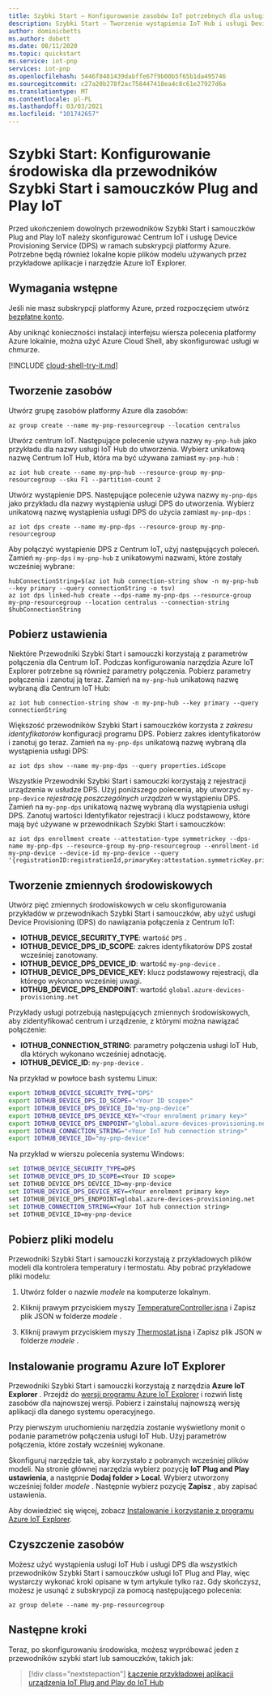 ```yaml
---
title: Szybki Start — Konfigurowanie zasobów IoT potrzebnych dla usługi IoT Plug and Play | Microsoft Docs
description: Szybki Start — Tworzenie wystąpienia IoT Hub i usługi Device Provisioning Service do użycia z przewodnikami Szybki Start i samouczkami IoT Plug and Play.
author: dominicbetts
ms.author: dobett
ms.date: 08/11/2020
ms.topic: quickstart
ms.service: iot-pnp
services: iot-pnp
ms.openlocfilehash: 5446f8481439dabffe67f9b00b5f65b1da495746
ms.sourcegitcommit: c27a20b278f2ac758447418ea4c8c61e27927d6a
ms.translationtype: MT
ms.contentlocale: pl-PL
ms.lasthandoff: 03/03/2021
ms.locfileid: "101742657"
---
```

# <a name="quickstart-set-up-your-environment-for-the-iot-plug-and-play-quickstarts-and-tutorials"></a>Szybki Start: Konfigurowanie środowiska dla przewodników Szybki Start i samouczków Plug and Play IoT

Przed ukończeniem dowolnych przewodników Szybki Start i samouczków Plug and Play IoT należy skonfigurować Centrum IoT i usługę Device Provisioning Service (DPS) w ramach subskrypcji platformy Azure. Potrzebne będą również lokalne kopie plików modelu używanych przez przykładowe aplikacje i narzędzie Azure IoT Explorer.

## <a name="prerequisites"></a>Wymagania wstępne

Jeśli nie masz subskrypcji platformy Azure, przed rozpoczęciem utwórz [bezpłatne konto](https://azure.microsoft.com/free/?WT.mc_id=A261C142F).

Aby uniknąć konieczności instalacji interfejsu wiersza polecenia platformy Azure lokalnie, można użyć Azure Cloud Shell, aby skonfigurować usługi w chmurze.

[!INCLUDE [cloud-shell-try-it.md](../../includes/cloud-shell-try-it.md)]

## <a name="create-the-resources"></a>Tworzenie zasobów

Utwórz grupę zasobów platformy Azure dla zasobów:

```azurecli-interactive
az group create --name my-pnp-resourcegroup --location centralus
```

Utwórz centrum IoT. Następujące polecenie używa nazwy `my-pnp-hub` jako przykładu dla nazwy usługi IoT Hub do utworzenia. Wybierz unikatową nazwę Centrum IoT Hub, która ma być używana zamiast `my-pnp-hub` :

```azurecli-interactive
az iot hub create --name my-pnp-hub --resource-group my-pnp-resourcegroup --sku F1 --partition-count 2
```

Utwórz wystąpienie DPS. Następujące polecenie używa nazwy `my-pnp-dps` jako przykładu dla nazwy wystąpienia usługi DPS do utworzenia. Wybierz unikatową nazwę wystąpienia usługi DPS do użycia zamiast `my-pnp-dps` :

```azurecli-interactive
az iot dps create --name my-pnp-dps --resource-group my-pnp-resourcegroup
```

Aby połączyć wystąpienie DPS z Centrum IoT, użyj następujących poleceń. Zamień `my-pnp-dps` i `my-pnp-hub` z unikatowymi nazwami, które zostały wcześniej wybrane:

```azurecli-interactive
hubConnectionString=$(az iot hub connection-string show -n my-pnp-hub --key primary --query connectionString -o tsv)
az iot dps linked-hub create --dps-name my-pnp-dps --resource-group my-pnp-resourcegroup --location centralus --connection-string $hubConnectionString
```

## <a name="retrieve-the-settings"></a>Pobierz ustawienia

Niektóre Przewodniki Szybki Start i samouczki korzystają z parametrów połączenia dla Centrum IoT. Podczas konfigurowania narzędzia Azure IoT Explorer potrzebne są również parametry połączenia. Pobierz parametry połączenia i zanotuj ją teraz. Zamień na `my-pnp-hub` unikatową nazwę wybraną dla Centrum IoT Hub:

```azurecli-interactive
az iot hub connection-string show -n my-pnp-hub --key primary --query connectionString
```

Większość przewodników Szybki Start i samouczków korzysta z *zakresu identyfikatorów* konfiguracji programu DPS. Pobierz zakres identyfikatorów i zanotuj go teraz. Zamień na `my-pnp-dps` unikatową nazwę wybraną dla wystąpienia usługi DPS:

```azurecli-interactive
az iot dps show --name my-pnp-dps --query properties.idScope
```

Wszystkie Przewodniki Szybki Start i samouczki korzystają z rejestracji urządzenia w usłudze DPS. Użyj poniższego polecenia, aby utworzyć `my-pnp-device` *rejestrację poszczególnych urządzeń* w wystąpieniu DPS. Zamień na `my-pnp-dps` unikatową nazwę wybraną dla wystąpienia usługi DPS. Zanotuj wartości Identyfikator rejestracji i klucz podstawowy, które mają być używane w przewodnikach Szybki Start i samouczków:

```azurecli-interactive
az iot dps enrollment create --attestation-type symmetrickey --dps-name my-pnp-dps --resource-group my-pnp-resourcegroup --enrollment-id my-pnp-device --device-id my-pnp-device --query '{registrationID:registrationId,primaryKey:attestation.symmetricKey.primaryKey}'
```

## <a name="create-environment-variables"></a>Tworzenie zmiennych środowiskowych

Utwórz pięć zmiennych środowiskowych w celu skonfigurowania przykładów w przewodnikach Szybki Start i samouczków, aby użyć usługi Device Provisioning (DPS) do nawiązania połączenia z Centrum IoT:

* **IOTHUB_DEVICE_SECURITY_TYPE**: wartość `DPS` .
* **IOTHUB_DEVICE_DPS_ID_SCOPE**: zakres identyfikatorów DPS został wcześniej zanotowany.
* **IOTHUB_DEVICE_DPS_DEVICE_ID**: wartość `my-pnp-device` .
* **IOTHUB_DEVICE_DPS_DEVICE_KEY**: klucz podstawowy rejestracji, dla którego wykonano wcześniej uwagi.
* **IOTHUB_DEVICE_DPS_ENDPOINT**: wartość `global.azure-devices-provisioning.net`

Przykłady usługi potrzebują następujących zmiennych środowiskowych, aby zidentyfikować centrum i urządzenie, z którymi można nawiązać połączenie:

* **IOTHUB_CONNECTION_STRING**: parametry połączenia usługi IoT Hub, dla których wykonano wcześniej adnotację.
* **IOTHUB_DEVICE_ID**: `my-pnp-device` .

Na przykład w powłoce bash systemu Linux:

```bash
export IOTHUB_DEVICE_SECURITY_TYPE="DPS"
export IOTHUB_DEVICE_DPS_ID_SCOPE="<Your ID scope>"
export IOTHUB_DEVICE_DPS_DEVICE_ID="my-pnp-device"
export IOTHUB_DEVICE_DPS_DEVICE_KEY="<Your enrolment primary key>"
export IOTHUB_DEVICE_DPS_ENDPOINT="global.azure-devices-provisioning.net"
export IOTHUB_CONNECTION_STRING="<Your IoT hub connection string>"
export IOTHUB_DEVICE_ID="my-pnp-device"
```

Na przykład w wierszu polecenia systemu Windows:

```cmd
set IOTHUB_DEVICE_SECURITY_TYPE=DPS
set IOTHUB_DEVICE_DPS_ID_SCOPE=<Your ID scope>
set IOTHUB_DEVICE_DPS_DEVICE_ID=my-pnp-device
set IOTHUB_DEVICE_DPS_DEVICE_KEY=<Your enrolment primary key>
set IOTHUB_DEVICE_DPS_ENDPOINT=global.azure-devices-provisioning.net
set IOTHUB_CONNECTION_STRING=<Your IoT hub connection string>
set IOTHUB_DEVICE_ID=my-pnp-device
```

## <a name="download-the-model-files"></a>Pobierz pliki modelu

Przewodniki Szybki Start i samouczki korzystają z przykładowych plików modeli dla kontrolera temperatury i termostatu. Aby pobrać przykładowe pliki modelu:

1. Utwórz folder o nazwie *modele* na komputerze lokalnym.

1. Kliknij prawym przyciskiem myszy [TemperatureController.jsna](https://raw.githubusercontent.com/Azure/opendigitaltwins-dtdl/master/DTDL/v2/samples/TemperatureController.json) i Zapisz plik JSON w folderze *modele* .

1. Kliknij prawym przyciskiem myszy [Thermostat.jsna](https://raw.githubusercontent.com/Azure/opendigitaltwins-dtdl/master/DTDL/v2/samples/Thermostat.json) i Zapisz plik JSON w folderze *modele* .

## <a name="install-the-azure-iot-explorer"></a>Instalowanie programu Azure IoT Explorer

Przewodniki Szybki Start i samouczki korzystają z narzędzia **Azure IoT Explorer** . Przejdź do [wersji programu Azure IoT Explorer](https://github.com/Azure/azure-iot-explorer/releases) i rozwiń listę zasobów dla najnowszej wersji. Pobierz i zainstaluj najnowszą wersję aplikacji dla danego systemu operacyjnego.

Przy pierwszym uruchomieniu narzędzia zostanie wyświetlony monit o podanie parametrów połączenia usługi IoT Hub. Użyj parametrów połączenia, które zostały wcześniej wykonane.

Skonfiguruj narzędzie tak, aby korzystało z pobranych wcześniej plików modeli. Na stronie głównej narzędzia wybierz pozycję **IoT Plug and Play ustawienia**, a następnie **Dodaj folder > Local**. Wybierz utworzony wcześniej folder *modele* . Następnie wybierz pozycję **Zapisz** , aby zapisać ustawienia.

Aby dowiedzieć się więcej, zobacz [Instalowanie i korzystanie z programu Azure IoT Explorer](howto-use-iot-explorer.md).

## <a name="clean-up-resources"></a>Czyszczenie zasobów

Możesz użyć wystąpienia usługi IoT Hub i usługi DPS dla wszystkich przewodników Szybki Start i samouczków usługi IoT Plug and Play, więc wystarczy wykonać kroki opisane w tym artykule tylko raz. Gdy skończysz, możesz je usunąć z subskrypcji za pomocą następującego polecenia:

```azurecli-interactive
az group delete --name my-pnp-resourcegroup
```

## <a name="next-steps"></a>Następne kroki

Teraz, po skonfigurowaniu środowiska, możesz wypróbować jeden z przewodników szybki start lub samouczków, takich jak:

> [!div class="nextstepaction"]
> [Łączenie przykładowej aplikacji urządzenia IoT Plug and Play do IoT Hub](quickstart-connect-device.md)
